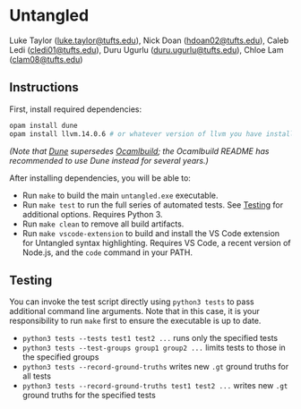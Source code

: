 # Untangled

Luke Taylor (luke.taylor@tufts.edu),
Nick Doan (hdoan02@tufts.edu),
Caleb Ledi (cledi01@tufts.edu),
Duru Ugurlu (duru.ugurlu@tufts.edu),
Chloe Lam (clam08@tufts.edu)


## Instructions
First, install required dependencies:
```sh
opam install dune
opam install llvm.14.0.6 # or whatever version of llvm you have installed
```
*(Note that [Dune](https://github.com/ocaml/dune) supersedes [Ocamlbuild](https://github.com/ocaml/ocamlbuild);
the Ocamlbuild README has recommended to use Dune instead for several years.)*

After installing dependencies, you will be able to:
- Run `make` to build the main `untangled.exe` executable.
- Run `make test` to run the full series of automated tests. See [Testing](#testing) for
  additional options. Requires Python 3.
- Run `make clean` to remove all build artifacts.
- Run `make vscode-extension` to build and install the VS Code extension for Untangled syntax
  highlighting. Requires VS Code, a recent version of Node.js, and the `code` command in your PATH.


## Testing
You can invoke the test script directly using `python3 tests` to pass additional command line
arguments. Note that in this case, it is your responsibility to run `make` first to ensure the
executable is up to date.
- `python3 tests --tests test1 test2 ...` runs only the specified tests
- `python3 tests --test-groups group1 group2 ...` limits tests to those in the specified groups
- `python3 tests --record-ground-truths` writes new `.gt` ground truths for all tests
- `python3 tests --record-ground-truths test1 test2 ...` writes new `.gt` ground truths for the
  specified tests

